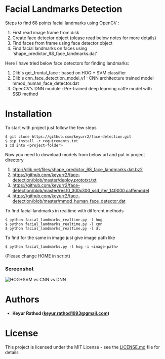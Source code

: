 Facial Landmarks Detection
==================
Steps to find 68 points facial landmarks using OpenCV :

1. First read image frame from disk
2. Create face detector object (please read below notes for more details)
3. Find faces from frame using face detector object
4. Find facial landmarks on faces using 'shape_predictor_68_face_landmarks.dat'

Here I have tried below face detectors for finding landmarks:

1. Dlib's get_frontal_face : based on HOG + SVM classifier
2. Dlib's cnn_face_detection_model_v1 : CNN architecture trained model mmod_human_face_detector.dat
3. OpenCV's DNN module : Pre-trained deep learning caffe model with SSD method 


Installation
==================

To start with project just follow the few steps 

    $ git clone https://github.com/keyurr2/face-detection.git
    $ pip install -r requirements.txt
    $ cd into <project-folder>

Now you need to download models from below url and put in project directory

1. http://dlib.net/files/shape_predictor_68_face_landmarks.dat.bz2
2. https://github.com/keyurr2/face-detection/blob/master/deploy.prototxt.txt
3. https://github.com/keyurr2/face-detection/blob/master/res10_300x300_ssd_iter_140000.caffemodel
4. https://github.com/keyurr2/face-detection/blob/master/mmod_human_face_detector.dat

To find facial landmarks in realtime with different methods

    $ python facial_landmarks_realtime.py -l hog
    $ python facial_landmarks_realtime.py -l cnn
    $ python facial_landmarks_realtime.py -l dl

To find for the same in image just give image path like 

    $ python facial_landmarks.py -l hog -i <image-path>
    
(Please change HOME in script)

### Screenshot
![HOG+SVM vs CNN vs DNN](/out.png?raw=true "HOG+SVM vs CNN vs DNN")


Authors
==================

* **Keyur Rathod (keyur.rathod1993@gmail.com)**

License
==================

This project is licensed under the MIT License - see the [LICENSE.md](LICENSE.md) file for details
